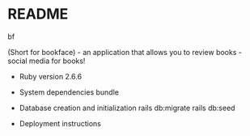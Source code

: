 # README

bf

(Short for bookface) - an application that allows you to review books - social media for books!

* Ruby version
    2.6.6

* System dependencies
    bundle


* Database creation and initialization
    rails db:migrate
    rails db:seed


* Deployment instructions


